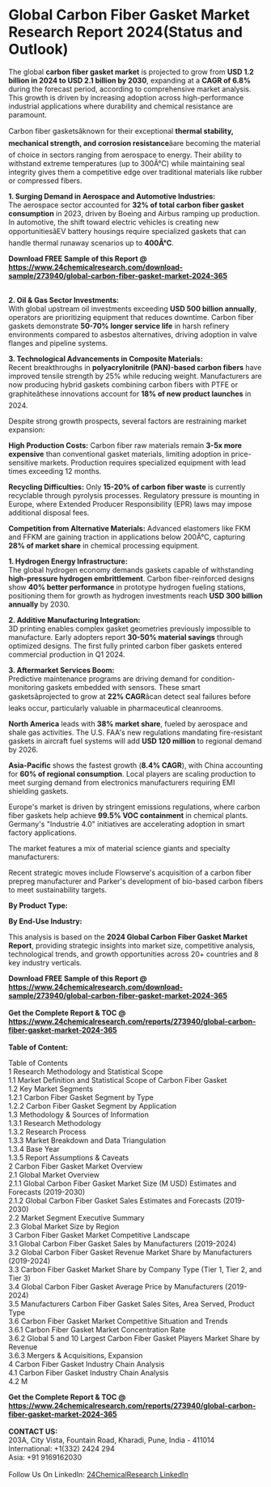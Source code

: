 <h1>Global Carbon Fiber Gasket Market Research Report 2024(Status and Outlook)</h1><p>The global <strong>carbon fiber gasket market</strong> is projected to grow from <strong>USD 1.2 billion in 2024 to USD 2.1 billion by 2030</strong>, expanding at a <strong>CAGR of 6.8%</strong> during the forecast period, according to comprehensive market analysis. This growth is driven by increasing adoption across high-performance industrial applications where durability and chemical resistance are paramount.</p><p>Carbon fiber gasketsâknown for their exceptional <strong>thermal stability, mechanical strength, and corrosion resistance</strong>âare becoming the material of choice in sectors ranging from aerospace to energy. Their ability to withstand extreme temperatures (up to 300Â°C) while maintaining seal integrity gives them a competitive edge over traditional materials like rubber or compressed fibers.</p><p><strong>1. Surging Demand in Aerospace and Automotive Industries:</strong><br>
The aerospace sector accounted for <strong>32% of total carbon fiber gasket consumption</strong> in 2023, driven by Boeing and Airbus ramping up production. In automotive, the shift toward electric vehicles is creating new opportunitiesâEV battery housings require specialized gaskets that can handle thermal runaway scenarios up to <strong>400Â°C</strong>.</p><div><b>Download FREE Sample of this Report @ 
            <a href="https://www.24chemicalresearch.com/download-sample/273940/global-carbon-fiber-gasket-market-2024-365">
            https://www.24chemicalresearch.com/download-sample/273940/global-carbon-fiber-gasket-market-2024-365</a></b></div><br><p><strong>2. Oil &amp; Gas Sector Investments:</strong><br>
With global upstream oil investments exceeding <strong>USD 500 billion annually</strong>, operators are prioritizing equipment that reduces downtime. Carbon fiber gaskets demonstrate <strong>50-70% longer service life</strong> in harsh refinery environments compared to asbestos alternatives, driving adoption in valve flanges and pipeline systems.</p><p><strong>3. Technological Advancements in Composite Materials:</strong><br>
Recent breakthroughs in <strong>polyacrylonitrile (PAN)-based carbon fibers</strong> have improved tensile strength by 25% while reducing weight. Manufacturers are now producing hybrid gaskets combining carbon fibers with PTFE or graphiteâthese innovations account for <strong>18% of new product launches</strong> in 2024.</p><p>Despite strong growth prospects, several factors are restraining market expansion:</p><p><strong>High Production Costs:</strong> Carbon fiber raw materials remain <strong>3-5x more expensive</strong> than conventional gasket materials, limiting adoption in price-sensitive markets. Production requires specialized equipment with lead times exceeding 12 months.</p><p><strong>Recycling Difficulties:</strong> Only <strong>15-20% of carbon fiber waste</strong> is currently recyclable through pyrolysis processes. Regulatory pressure is mounting in Europe, where Extended Producer Responsibility (EPR) laws may impose additional disposal fees.</p><p><strong>Competition from Alternative Materials:</strong> Advanced elastomers like FKM and FFKM are gaining traction in applications below 200Â°C, capturing <strong>28% of market share</strong> in chemical processing equipment.</p><p><strong>1. Hydrogen Energy Infrastructure:</strong><br>
The global hydrogen economy demands gaskets capable of withstanding <strong>high-pressure hydrogen embrittlement</strong>. Carbon fiber-reinforced designs show <strong>40% better performance</strong> in prototype hydrogen fueling stations, positioning them for growth as hydrogen investments reach <strong>USD 300 billion annually</strong> by 2030.</p><p><strong>2. Additive Manufacturing Integration:</strong><br>
3D printing enables complex gasket geometries previously impossible to manufacture. Early adopters report <strong>30-50% material savings</strong> through optimized designs. The first fully printed carbon fiber gaskets entered commercial production in Q1 2024.</p><p><strong>3. Aftermarket Services Boom:</strong><br>
Predictive maintenance programs are driving demand for condition-monitoring gaskets embedded with sensors. These smart gasketsâprojected to grow at <strong>22% CAGR</strong>âcan detect seal failures before leaks occur, particularly valuable in pharmaceutical cleanrooms.</p><p><strong>North America</strong> leads with <strong>38% market share</strong>, fueled by aerospace and shale gas activities. The U.S. FAA's new regulations mandating fire-resistant gaskets in aircraft fuel systems will add <strong>USD 120 million</strong> to regional demand by 2026.</p><p><strong>Asia-Pacific</strong> shows the fastest growth (<strong>8.4% CAGR</strong>), with China accounting for <strong>60% of regional consumption</strong>. Local players are scaling production to meet surging demand from electronics manufacturers requiring EMI shielding gaskets.</p><p>Europe's market is driven by stringent emissions regulations, where carbon fiber gaskets help achieve <strong>99.5% VOC containment</strong> in chemical plants. Germany's "Industrie 4.0" initiatives are accelerating adoption in smart factory applications.</p><p>The market features a mix of material science giants and specialty manufacturers:</p><p>Recent strategic moves include Flowserve's acquisition of a carbon fiber prepreg manufacturer and Parker's development of bio-based carbon fibers to meet sustainability targets.</p><p><strong>By Product Type:</strong></p><p><strong>By End-Use Industry:</strong></p><p>This analysis is based on the <strong>2024 Global Carbon Fiber Gasket Market Report</strong>, providing strategic insights into market size, competitive analysis, technological trends, and growth opportunities across 20+ countries and 8 key industry verticals.</p><div><b>Download FREE Sample of this Report @ 
            <a href="https://www.24chemicalresearch.com/download-sample/273940/global-carbon-fiber-gasket-market-2024-365">
            https://www.24chemicalresearch.com/download-sample/273940/global-carbon-fiber-gasket-market-2024-365</a></b></div><br><div><b>Get the Complete Report & TOC @ 
            <a href="https://www.24chemicalresearch.com/reports/273940/global-carbon-fiber-gasket-market-2024-365">
            https://www.24chemicalresearch.com/reports/273940/global-carbon-fiber-gasket-market-2024-365</a></b></div><br>
            <b>Table of Content:</b><p>Table of Contents<br />
1 Research Methodology and Statistical Scope<br />
1.1 Market Definition and Statistical Scope of Carbon Fiber Gasket<br />
1.2 Key Market Segments<br />
1.2.1 Carbon Fiber Gasket Segment by Type<br />
1.2.2 Carbon Fiber Gasket Segment by Application<br />
1.3 Methodology & Sources of Information<br />
1.3.1 Research Methodology<br />
1.3.2 Research Process<br />
1.3.3 Market Breakdown and Data Triangulation<br />
1.3.4 Base Year<br />
1.3.5 Report Assumptions & Caveats<br />
2 Carbon Fiber Gasket Market Overview<br />
2.1 Global Market Overview<br />
2.1.1 Global Carbon Fiber Gasket Market Size (M USD) Estimates and Forecasts (2019-2030)<br />
2.1.2 Global Carbon Fiber Gasket Sales Estimates and Forecasts (2019-2030)<br />
2.2 Market Segment Executive Summary<br />
2.3 Global Market Size by Region<br />
3 Carbon Fiber Gasket Market Competitive Landscape<br />
3.1 Global Carbon Fiber Gasket Sales by Manufacturers (2019-2024)<br />
3.2 Global Carbon Fiber Gasket Revenue Market Share by Manufacturers (2019-2024)<br />
3.3 Carbon Fiber Gasket Market Share by Company Type (Tier 1, Tier 2, and Tier 3)<br />
3.4 Global Carbon Fiber Gasket Average Price by Manufacturers (2019-2024)<br />
3.5 Manufacturers Carbon Fiber Gasket Sales Sites, Area Served, Product Type<br />
3.6 Carbon Fiber Gasket Market Competitive Situation and Trends<br />
3.6.1 Carbon Fiber Gasket Market Concentration Rate<br />
3.6.2 Global 5 and 10 Largest Carbon Fiber Gasket Players Market Share by Revenue<br />
3.6.3 Mergers & Acquisitions, Expansion<br />
4 Carbon Fiber Gasket Industry Chain Analysis<br />
4.1 Carbon Fiber Gasket Industry Chain Analysis<br />
4.2 M</p><div><b>Get the Complete Report & TOC @ 
            <a href="https://www.24chemicalresearch.com/reports/273940/global-carbon-fiber-gasket-market-2024-365">
            https://www.24chemicalresearch.com/reports/273940/global-carbon-fiber-gasket-market-2024-365</a></b></div><br><b>CONTACT US:</b><br>
            203A, City Vista, Fountain Road, Kharadi, Pune, India - 411014<br>
            International: +1(332) 2424 294<br>
            Asia: +91 9169162030 <br><br>
            Follow Us On LinkedIn: <a href="https://www.linkedin.com/company/24chemicalresearch/">24ChemicalResearch LinkedIn</a>